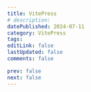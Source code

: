```yaml
---
title: VitePress
# description:
datePublished: 2024-07-11
category: VitePress
tags:
editLink: false
lastUpdated: false
comments: false

prev: false
next: false
---
```


<RouteCatalog :category="$frontmatter.category" />
